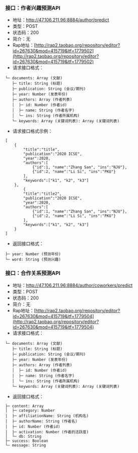 ### 接口：作者兴趣预测API
* 地址：http://47.106.211.96:8884/author/predict
* 类型：POST
* 状态码：200
* 简介：无
* Rap地址：[http://rap2.taobao.org/repository/editor?id=267630&mod=415719&itf=1779502](http://rap2.taobao.org/repository/editor?id=267630&mod=415719&itf=1779502)
* 请求接口格式：

```
└─ documents: Array (文献)
   ├─ title: String (标题)
   ├─ publication: String (会议/期刊)
   ├─ year: Number (发表年份)
   ├─ authors: Array (作者列表)
   │  ├─ id: Number (作者id)
   │  ├─ name: String (作者名字)
   │  └─ ins: String (作者所属机构)
   └─ keywords: Array (关键词列表): Array (关键词列表)

```
* 请求接口格式示例：
```
[
    {
        "title":"title",
        "publication":"2020 ICSE",
        "year":2020,
        "authors":[
            {"id":1, "name":"Zhang San", "ins":"NJU"},
            {"id":2, "name":"Li Si", "ins":"PKU"}
        ],
        "keywords":["k1", "k2", "k3"]
    },
        {
        "title":"title2",
        "publication":"2020 ICSE",
        "year":2020,
        "authors":[
            {"id":1, "name":"Zhang San", "ins":"NJU"},
            {"id":2, "name":"Li Si", "ins":"PKU"}
        ],
        "keywords":["k1", "k2", "k3"]
    }
]

```

* 返回接口格式：

```
├─ year: Number (预测年份)
└─ word: String (预测兴趣)

```


### 接口：合作关系预测API
* 地址：http://47.106.211.96:8884/author/coworkers/predict
* 类型：POST
* 状态码：200
* 简介：无
* Rap地址：[http://rap2.taobao.org/repository/editor?id=267630&mod=415719&itf=1779504](http://rap2.taobao.org/repository/editor?id=267630&mod=415719&itf=1779504)
* 请求接口格式：

```
└─ documents: Array (文献)
   ├─ title: String (标题)
   ├─ publication: String (会议/期刊)
   ├─ year: Number (发表年份)
   ├─ authors: Array (作者列表)
   │  ├─ id: Number (作者id)
   │  ├─ name: String (作者名字)
   │  └─ ins: String (作者所属机构)
   └─ keywords: Array (关键词列表): Array (关键词列表)

```

* 返回接口格式：

```
├─ content: Array 
│  ├─ category: Number 
│  ├─ affiliationName: String (机构名)
│  ├─ authorName: String (作者名)
│  ├─ id: Number (作者id)
│  ├─ activation: Number (作者的活跃度)
│  └─ db: String 
├─ success: Boolean 
└─ message: String 

```